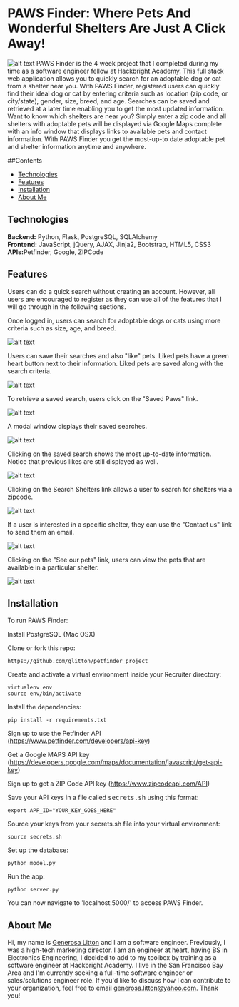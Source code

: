 # PAWS Finder: Where Pets And Wonderful Shelters Are Just A Click Away! 
![alt text](screenshots/home.png "PAWS Finder Home Page")
PAWS Finder is the 4 week project that I completed during my time as a software engineer fellow at Hackbright Academy. This full stack web application allows you to quickly search for an adoptable dog or cat from a shelter near you.  With PAWS Finder, registered users can quickly find their ideal dog or cat by entering criteria such as location (zip code, or city/state), gender, size, breed, and age.  Searches can be saved and retrieved at a later time enabling you to get the most updated information.  Want to know which shelters are near you?  Simply enter a zip code and all shelters with adoptable pets will be displayed via Google Maps complete with an info window that displays links to available pets and contact information.  With PAWS Finder you get the most-up-to date adoptable pet and shelter information anytime and anywhere.

##Contents
* [Technologies](#technologies)
* [Features](#features)
* [Installation](#install)
* [About Me](#about)

## <a name="technologies"></a>Technologies
<b>Backend:</b> Python, Flask, PostgreSQL, SQLAlchemy<br/>
<b>Frontend:</b> JavaScript, jQuery, AJAX, Jinja2, Bootstrap, HTML5, CSS3<br/>
<b>APIs:</b>Petfinder, Google, ZIPCode<br/>


## <a name="features"></a>Features
Users can do a quick search without creating an account.  However, all users are encouraged to register as they can use all of the features that I will go through in the following sections.    

Once logged in, users can search for adoptable dogs or cats using more criteria such as size, age, and breed.

![alt text](screenshots/search.png "Search")

Users can save their searches and also "like" pets.  Liked pets have a green heart button next to their information. Liked pets are saved along with the search criteria.   

![alt text](screenshots/save.png "Save Search")

To retrieve a saved search, users click on the "Saved Paws" link. 

![alt text](screenshots/savedpaws.png "Saved Searches")

A modal window displays their saved searches. 

![alt text](screenshots/savedpawsmodal.png "Display Saved Searches")

Clicking on the saved search shows the most up-to-date information.  Notice that previous likes are still displayed as well. 

![alt text](screenshots/likes.png "Saved Searches and Likes")

Clicking on the Search Shelters link allows a user to search for shelters via a zipcode. 

![alt text](screenshots/searchshelters.png "Search Shelters")

If a user is interested in a specific shelter, they can use the "Contact us" link to send them an email.

![alt text](screenshots/emailshelter.png "Contact shelter")

Clicking on the "See our pets" link, users can view the pets that are available in a particular shelter. 

![alt text](screenshots/shelterpets.png "Shelter pets")

## <a name="install"></a>Installation
To run PAWS Finder:

Install PostgreSQL (Mac OSX)

Clone or fork this repo:

```
https://github.com/glitton/petfinder_project
```

Create and activate a virtual environment inside your Recruiter directory:

```
virtualenv env
source env/bin/activate
```

Install the dependencies:

```
pip install -r requirements.txt
```
Sign up to use the Petfinder API (https://www.petfinder.com/developers/api-key)

Get a Google MAPS API key (https://developers.google.com/maps/documentation/javascript/get-api-key)

Sign up to get a ZIP Code API key (https://www.zipcodeapi.com/API)

Save your API keys in a file called <kbd>secrets.sh</kbd> using this format:
```
export APP_ID="YOUR_KEY_GOES_HERE"
```
Source your keys from your secrets.sh file into your virtual environment:

```
source secrets.sh
```

Set up the database:

```
python model.py
```

Run the app:

```
python server.py
```

You can now navigate to 'localhost:5000/' to access PAWS Finder.

## <a name="about"></a>About Me

Hi, my name is [Generosa Litton](https://www.linkedin.com/in/glitton) and I am a software engineer. Previously, I was a high-tech marketing director.  I am an engineer at heart, having BS in Electronics Engineering, I decided to add to my toolbox by training as a software engineer at Hackbright Academy. I live in the San Francisco Bay Area and I'm currently seeking a full-time software engineer or sales/solutions engineer role. If you'd like to discuss how I can contribute to your organization, feel free to email generosa.litton@yahoo.com.  Thank you!





